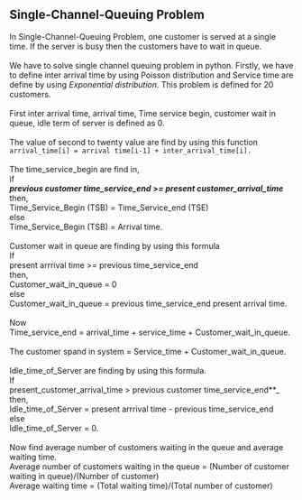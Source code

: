 ## Single-Channel-Queuing Problem 
In Single-Channel-Queuing Problem, one customer is served at a single time. If the server is busy then the customers have to wait in queue.<br/><br/>
We have to solve single channel queuing problem in python. Firstly, we have to define inter arrival time by using Poisson distribution and Service time are define by using
*Exponential distribution*. This problem is defined for 20 customers.<br/><br/>
First inter arrival time, arrival time, Time service begin, customer wait in queue, idle term of server is defined as 0.<br/><br/>
The value of second to twenty value are find by using this function <br/>
        `arrival_time[i] = arrival time[i-1] + inter_arrival_time[i].`<br/><br/>
The time_service_begin are find in,<br/> if<br/> ***previous customer time_service_end >= present customer_arrival_time*** <br/>then, <br/>Time_Service_Begin (TSB) = Time_Service_end (TSE)<br/> else<br/>Time_Service_Begin (TSB) = Arrival time.<br/><br/>
Customer wait in queue are finding by using this formula <br/>If<br/> present arrrival time >= previous time_service_end <br/>then,<br/> Customer_wait_in_queue = 0<br/> else <br/>Customer_wait_in_queue = previous time_service_end present arrival time.<br/><br/>
Now<br/> Time_service_end = arrival_time + service_time + Customer_wait_in_queue.<br/><br/>
The customer spand in system = Service_time + Customer_wait_in_queue. <br/><br/>
Idle_time_of_Server are finding by using this formula.<br/>
 If<br/> present_customer_arrival_time > previous customer time_service_end**_<br/> then,<br/> Idle_time_of_Server = present arrrival time - previous time_service_end<br/> else<br/> Idle_time_of_Server = 0.<br/><br/>
Now find average number of customers waiting in the queue and average waiting time.<br/>
	Average number of customers waiting in the queue =   (Number of customer waiting in queue)/(Number of customer)<br/>
	Average waiting time = (Total waiting time)/(Total number of customer)<br/>
    
